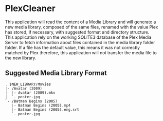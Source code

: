 # PlexCleaner
This application will read the content of a Media Library and will generate a new media library, composed of the same 
files, renamed with the value Plex has stored, if necessary, with suggested format and directory structure.
This application rely on the working SQLITE3 database of the Plex Media Server to fetch information about files 
contained in the media library folder folder. If a file has the default value, this means it was not correctly 
matched by Plex therefore, this application will not transfer the media file to the new library.

## Suggested Media Library Format

```
. $NEW_LIBRARY/Movies
|- /Avatar (2009)
|  |- Avatar (2009).mkv
|  `- poster.jpg
`- /Batman Begins (2005)
   |- Batman Begins (2005).mp4
   |- Batman Begins (2005).eng.srt
   `- poster.jpg
```
